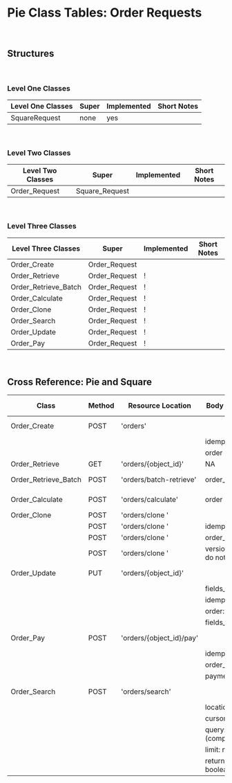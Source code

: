 # Pie Class Tables: Order Requests

<br/>

## Structures

<br/>

### Level One Classes

| Level One Classes | Super | Implemented | Short Notes |
| ----------------- | ----- | ----------- | ----------- |
| SquareRequest     | none  | yes         |

<br/>

### Level Two Classes

| Level Two Classes | Super          | Implemented | Short Notes |
| ----------------- | -------------- | ----------- | ----------- |
| Order_Request     | Square_Request |

<br/>

### Level Three Classes

| Level Three Classes  | Super         | Implemented | Short Notes |
| -------------------- | ------------- | ----------- | ----------- |
| Order_Create         | Order_Request |             |
| Order_Retrieve       | Order_Request | !           |
| Order_Retrieve_Batch | Order_Request | !           |
| Order_Calculate      | Order_Request | !           |
| Order_Clone          | Order_Request | !           |
| Order_Search         | Order_Request | !           |
| Order_Update         | Order_Request | !           |
| Order_Pay            | Order_Request | !           |

<br/>

## Cross Reference: Pie and Square

| Class                | Method | Resource Location        | Body Properties                  | Square Docs                                                                                        |
| -------------------- | ------ | ------------------------ | -------------------------------- | -------------------------------------------------------------------------------------------------- |
| Order_Create         | POST   | 'orders'                 |                                  | [Create Order](https://developer.squareup.com/reference/square/orders-api/create-order)            |
|                      |        |                          | idempotency_key                  |
|                      |        |                          | order                            |
| Order_Retrieve       | GET    | 'orders/{object_id}'     | NA                               |
| Order_Retrieve_Batch | POST   | 'orders/batch-retrieve'  | order_ids: []                    | [Retrieve Batch](https://developer.squareup.com/reference/square/orders-api/batch-retrieve-orders) |
| Order_Calculate      | POST   | 'orders/calculate'       | order                            | [Calculate Order](https://developer.squareup.com/reference/square/orders-api/calculate-order)      |
| Order_Clone          | POST   | 'orders/clone '          |
|                      | POST   | 'orders/clone '          | idempotency_key                  |
|                      | POST   | 'orders/clone '          | order_id                         |
|                      | POST   | 'orders/clone '          | version (useless do not support) |
| Order_Update         | PUT    | 'orders/{object_id}'     |                                  | [Update Order](https://developer.squareup.com/reference/square/orders-api/update-order)            |
|                      |        |                          | fields_to_clear: []              |                                                                                                    |
|                      |        |                          | idempotency_key                  |
|                      |        |                          | order: (special)                 |
|                      |        |                          | fields_to_clear: []              |
| Order_Pay            | POST   | 'orders/{object_id}/pay' |                                  | [Pay Order](https://developer.squareup.com/reference/square/orders-api/pay-order)                  |
|                      |        |                          | idempotency_key                  |
|                      |        |                          | order_version                    |
|                      |        |                          | payments_ids: []                 |
| Order_Search         | POST   | 'orders/search'          |                                  | [Search Orders](https://developer.squareup.com/reference/square/orders-api/search-orders)          |
|                      |        |                          | location_ids: []                 |
|                      |        |                          | cursor: str                      |
|                      |        |                          | query: {} (complex)              |
|                      |        |                          | limit: num                       |
|                      |        |                          | return_entries: boolean          |

<br/>
